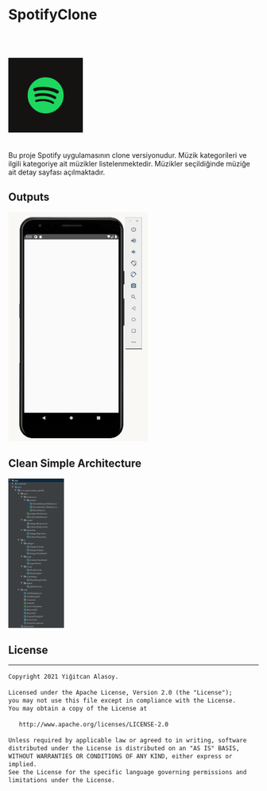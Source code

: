# SpotifyClone


<br>
<br>
<br>

<img src="https://raw.githubusercontent.com/yigitalasoy/Spotify/main/data/images/spotify_logo.png" height="150" />
<br>
<br>
<br>
Bu proje Spotify uygulamasının clone versiyonudur. 
Müzik kategorileri ve ilgili kategoriye ait müzikler listelenmektedir. Müzikler seçildiğinde müziğe ait detay sayfası açılmaktadır.


## Outputs
<img src="https://raw.githubusercontent.com/yigitalasoy/Spotify/main/screens/spotify.gif" height="460" />


## Clean Simple Architecture
<img src="https://raw.githubusercontent.com/yigitalasoy/Spotify/main/data/images/MimariPaketYapisi.png" height="300" />









## License
--------


    Copyright 2021 Yiğitcan Alasoy.

    Licensed under the Apache License, Version 2.0 (the "License");
    you may not use this file except in compliance with the License.
    You may obtain a copy of the License at

       http://www.apache.org/licenses/LICENSE-2.0

    Unless required by applicable law or agreed to in writing, software
    distributed under the License is distributed on an "AS IS" BASIS,
    WITHOUT WARRANTIES OR CONDITIONS OF ANY KIND, either express or implied.
    See the License for the specific language governing permissions and
    limitations under the License.
